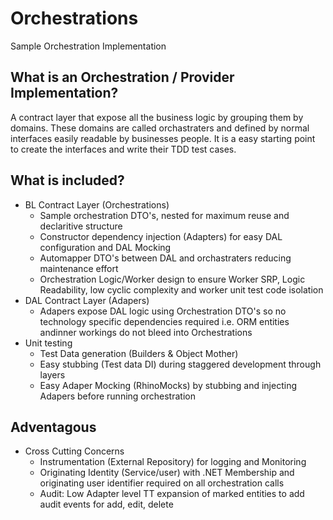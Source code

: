 # Orchestrations
Sample Orchestration Implementation

## What is an Orchestration / Provider Implementation? ##
A contract layer that expose all the business logic by grouping them by domains. These domains are called orchastraters and defined by normal interfaces easily readable by businesses people. It is a easy starting point to create the interfaces and write their TDD test cases.

## What is included? ##
* BL Contract Layer (Orchestrations)
    * Sample orchestration DTO's, nested for maximum reuse and declaritive structure
    * Constructor dependency injection (Adapters) for easy DAL configuration and DAL Mocking
    * Automapper DTO's between DAL and orchastraters reducing maintenance effort
    * Orchestration Logic/Worker design to ensure Worker SRP, Logic Readability, low cyclic complexity and worker unit test code isolation
* DAL Contract Layer (Adapers)
    * Adapers expose DAL logic using Orchestration DTO's so no technology specific dependencies required i.e. ORM entities andinner workings do not bleed into Orchestrations
* Unit testing
    * Test Data generation (Builders & Object Mother)
    * Easy stubbing (Test data DI) during staggered development through layers
    * Easy Adaper Mocking (RhinoMocks) by stubbing and injecting Adapers before running orchestration

## Adventagous ##
* Cross Cutting Concerns
    * Instrumentation (External Repository) for logging and Monitoring
    * Originating Identity (Service/user) with .NET Membership and originating user identifier required on all orchestration calls
    * Audit: Low Adapter level TT expansion of marked entities to add audit events for add, edit, delete

